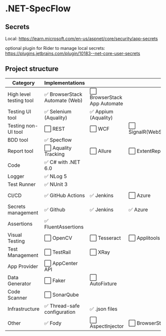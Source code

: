 # .NET-SpecFlow

## Secrets
Local: https://learn.microsoft.com/en-us/aspnet/core/security/app-secrets

optional plugin for Rider to manage local secrets: https://plugins.jetbrains.com/plugin/10183--net-core-user-secrets
## Project structure
| Category                | Implementations               |                             |                       |            |
|-------------------------|-------------------------------|-----------------------------|-----------------------|------------|
| High level testing tool | ✅ BrowserStack Automate (Web) | ⬜ BrowserStack App Automate |                       |            |
| Testing UI tool         | ✅ Selenium (Aquality)         | ✅ Appium (Aquality)         |                       |            |
| Testing non-UI tool     | ⬜ REST                        | ⬜ WCF                       | ⬜ SignalR(WebSockets) |            |
| BDD tool                | ✅ Specflow                    |                             |                       |            |
| Report tool             | ⬜ Aquality Tracking           | ⬜ Allure                    | ⬜ ExtentReports       |            |
| Code                    | ✅ C# with .NET 6.0            |                             |                       |            |
| Logger                  | ✅ NLog 5                      |                             |                       |            |
| Test Runner             | ✅ NUnit 3                     |                             |                       |            |
| CI/CD                   | ✅ GitHub Actions              | ✅ Jenkins                   | ⬜ Azure               | ⬜ CircleCI |
| Secrets management      | ✅ Github                      | ✅ Jenkins                   | ✅ Azure               | ✅ Local    |
| Assertions              | ✅ FluentAssertions            |                             |                       |            |
| Visual Testing          | ⬜ OpenCV                      | ⬜ Tesseract                 | ⬜ Applitools Eyes     |            |
| Test Management         | ⬜ TestRail                    | ⬜ XRay                      |                       |            |
| App Provider            | ⬜ AppCenter API               |                             |                       |            |
| Data Generator          | ⬜ Faker                       | ⬜ AutoFixture               |                       |            |
| Code Scanner            | ⬜ SonarQube                   |                             |                       |            |
| Infrastructure          | ✅ Thread-safe configuration   | ✅ .json files               |                       |            |
| Other                   | ✅ Fody                        | ⬜ AspectInjector            | ⬜ BrowserStack API    |            |
